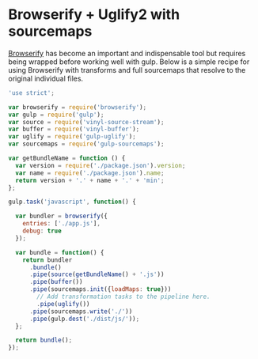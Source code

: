 # Browserify + Uglify2 with sourcemaps

[Browserify](http://github.com/substack/node-browserify) has become an important and indispensable
tool but requires being wrapped before working well with gulp. Below is a simple recipe for using
Browserify with transforms and full sourcemaps that resolve to the original individual files.

``` javascript
'use strict';

var browserify = require('browserify');
var gulp = require('gulp');
var source = require('vinyl-source-stream');
var buffer = require('vinyl-buffer');
var uglify = require('gulp-uglify');
var sourcemaps = require('gulp-sourcemaps');

var getBundleName = function () {
  var version = require('./package.json').version;
  var name = require('./package.json').name;
  return version + '.' + name + '.' + 'min';
};

gulp.task('javascript', function() {

  var bundler = browserify({
    entries: ['./app.js'],
    debug: true
  });

  var bundle = function() {
    return bundler
      .bundle()
      .pipe(source(getBundleName() + '.js'))
      .pipe(buffer())
      .pipe(sourcemaps.init({loadMaps: true}))
        // Add transformation tasks to the pipeline here.
        .pipe(uglify())
      .pipe(sourcemaps.write('./'))
      .pipe(gulp.dest('./dist/js/'));
  };

  return bundle();
});
```
